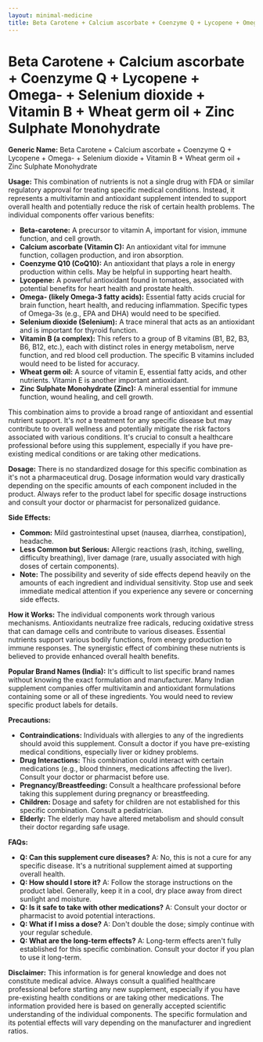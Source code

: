 ```yaml
---
layout: minimal-medicine
title: Beta Carotene + Calcium ascorbate + Coenzyme Q + Lycopene + Omega- + Selenium dioxide + Vitamin B + Wheat germ oil + Zinc Sulphate Monohydrate
---
```


# Beta Carotene + Calcium ascorbate + Coenzyme Q + Lycopene + Omega- + Selenium dioxide + Vitamin B + Wheat germ oil + Zinc Sulphate Monohydrate

**Generic Name:** Beta Carotene + Calcium ascorbate + Coenzyme Q + Lycopene + Omega- + Selenium dioxide + Vitamin B + Wheat germ oil + Zinc Sulphate Monohydrate


**Usage:** This combination of nutrients is not a single drug with FDA or similar regulatory approval for treating specific medical conditions. Instead, it represents a multivitamin and antioxidant supplement intended to support overall health and potentially reduce the risk of certain health problems.  The individual components offer various benefits:

* **Beta-carotene:** A precursor to vitamin A, important for vision, immune function, and cell growth.
* **Calcium ascorbate (Vitamin C):** An antioxidant vital for immune function, collagen production, and iron absorption.
* **Coenzyme Q10 (CoQ10):** An antioxidant that plays a role in energy production within cells.  May be helpful in supporting heart health.
* **Lycopene:** A powerful antioxidant found in tomatoes, associated with potential benefits for heart health and prostate health.
* **Omega- (likely Omega-3 fatty acids):** Essential fatty acids crucial for brain function, heart health, and reducing inflammation.  Specific types of Omega-3s (e.g., EPA and DHA) would need to be specified.
* **Selenium dioxide (Selenium):** A trace mineral that acts as an antioxidant and is important for thyroid function.
* **Vitamin B (a complex):**  This refers to a group of B vitamins (B1, B2, B3, B6, B12, etc.), each with distinct roles in energy metabolism, nerve function, and red blood cell production.  The specific B vitamins included would need to be listed for accuracy.
* **Wheat germ oil:** A source of vitamin E, essential fatty acids, and other nutrients.  Vitamin E is another important antioxidant.
* **Zinc Sulphate Monohydrate (Zinc):** A mineral essential for immune function, wound healing, and cell growth.


This combination aims to provide a broad range of antioxidant and essential nutrient support.  It's *not* a treatment for any specific disease but may contribute to overall wellness and potentially mitigate the risk factors associated with various conditions.  It's crucial to consult a healthcare professional before using this supplement, especially if you have pre-existing medical conditions or are taking other medications.

**Dosage:**  There is no standardized dosage for this specific combination as it's not a pharmaceutical drug.  Dosage information would vary drastically depending on the specific amounts of each component included in the product.  Always refer to the product label for specific dosage instructions and consult your doctor or pharmacist for personalized guidance.


**Side Effects:**

* **Common:** Mild gastrointestinal upset (nausea, diarrhea, constipation), headache.
* **Less Common but Serious:**  Allergic reactions (rash, itching, swelling, difficulty breathing), liver damage (rare, usually associated with high doses of certain components).
* **Note:**  The possibility and severity of side effects depend heavily on the amounts of each ingredient and individual sensitivity.  Stop use and seek immediate medical attention if you experience any severe or concerning side effects.


**How it Works:** The individual components work through various mechanisms.  Antioxidants neutralize free radicals, reducing oxidative stress that can damage cells and contribute to various diseases. Essential nutrients support various bodily functions, from energy production to immune responses. The synergistic effect of combining these nutrients is believed to provide enhanced overall health benefits.


**Popular Brand Names (India):**  It's difficult to list specific brand names without knowing the exact formulation and manufacturer.  Many Indian supplement companies offer multivitamin and antioxidant formulations containing some or all of these ingredients. You would need to review specific product labels for details.


**Precautions:**

* **Contraindications:** Individuals with allergies to any of the ingredients should avoid this supplement.  Consult a doctor if you have pre-existing medical conditions, especially liver or kidney problems.
* **Drug Interactions:** This combination could interact with certain medications (e.g., blood thinners, medications affecting the liver). Consult your doctor or pharmacist before use.
* **Pregnancy/Breastfeeding:**  Consult a healthcare professional before taking this supplement during pregnancy or breastfeeding.
* **Children:**  Dosage and safety for children are not established for this specific combination. Consult a pediatrician.
* **Elderly:** The elderly may have altered metabolism and should consult their doctor regarding safe usage.


**FAQs:**

* **Q: Can this supplement cure diseases?**  A: No, this is not a cure for any specific disease.  It's a nutritional supplement aimed at supporting overall health.
* **Q: How should I store it?**  A: Follow the storage instructions on the product label.  Generally, keep it in a cool, dry place away from direct sunlight and moisture.
* **Q: Is it safe to take with other medications?** A: Consult your doctor or pharmacist to avoid potential interactions.
* **Q: What if I miss a dose?** A:  Don't double the dose; simply continue with your regular schedule.
* **Q:  What are the long-term effects?** A:  Long-term effects aren't fully established for this specific combination.  Consult your doctor if you plan to use it long-term.


**Disclaimer:**  This information is for general knowledge and does not constitute medical advice. Always consult a qualified healthcare professional before starting any new supplement, especially if you have pre-existing health conditions or are taking other medications.  The information provided here is based on generally accepted scientific understanding of the individual components. The specific formulation and its potential effects will vary depending on the manufacturer and ingredient ratios.
